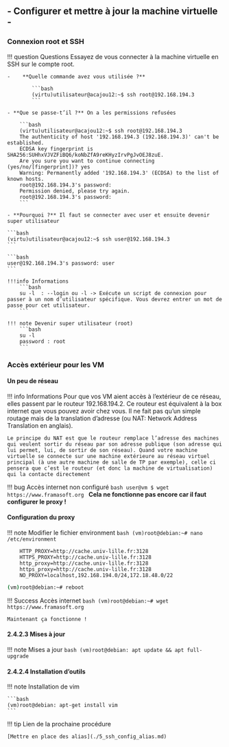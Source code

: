 
## - Configurer et mettre à jour la machine virtuelle -

### Connexion root et SSH

!!! question Questions
    Essayez de vous connecter à la machine virtuelle en SSH sur le compte root.

    -    **Quelle commande avez vous utilisée ?**

            ```bash
            (virtu)utilisateur@acajou12:~$ ssh root@192.168.194.3
            ```

    - **Que se passe-t’il ?** On a les permissions refusées

        ```bash
        (virtu)utilisateur@acajou12:~$ ssh root@192.168.194.3
        The authenticity of host '192.168.194.3 (192.168.194.3)' can't be established.
        ECDSA key fingerprint is SHA256:SUHhxVJVZFiBQ6/koNbZfA9reKHyzIrvPgJvOEJ8zuE.
        Are you sure you want to continue connecting (yes/no/[fingerprint])? yes
        Warning: Permanently added '192.168.194.3' (ECDSA) to the list of known hosts.
        root@192.168.194.3's password: 
        Permission denied, please try again.
        root@192.168.194.3's password: 
        ```

    - **Pourquoi ?** Il faut se connecter avec user et ensuite devenir super utilisateur 

    ```bash
    (virtu)utilisateur@acajou12:~$ ssh user@192.168.194.3
    ```

    ```bash
    user@192.168.194.3's password: user
    ```

    !!!info Informations
        ```bash
        su -l  : --login ou -l -> Exécute un script de connexion pour passer à un nom d’utilisateur spécifique. Vous devrez entrer un mot de passe pour cet utilisateur.
        ```

    !!! note Devenir super utilisateur (root)
        ```bash
        su -l 
        password : root
        ```

### Accès extérieur pour les VM

#### Un peu de réseau

!!! info Informations
    Pour que vos VM aient accès à l’extérieur de ce réseau, elles passent par le routeur 192.168.194.2. Ce routeur est équivalent à la box internet que vous pouvez avoir chez vous. Il ne fait pas qu’un simple routage mais de la translation d’adresse (ou NAT: Network Address Translation en anglais).

    Le principe du NAT est que le routeur remplace l’adresse des machines qui veulent sortir du réseau par son adresse publique (son adresse qui lui permet, lui, de sortir de son réseau). Quand votre machine virtuelle se connecte sur une machine extérieure au réseau virtuel principal (à une autre machine de salle de TP par exemple), celle ci pensera que c’est le routeur (et donc la machine de virtualisation) qui la contacte directement


!!! bug Accès internet non configuré
    ```bash
    user@vm $ wget https://www.framasoft.org
    ```
    **Cela ne fonctionne pas encore car il faut configurer le proxy !**

#### Configuration du proxy

!!! note Modifier le fichier environment
    ```bash
    (vm)root@debian:~# nano /etc/environment
    ```

        HTTP_PROXY=http://cache.univ-lille.fr:3128
        HTTPS_PROXY=http://cache.univ-lille.fr:3128
        http_proxy=http://cache.univ-lille.fr:3128
        https_proxy=http://cache.univ-lille.fr:3128
        NO_PROXY=localhost,192.168.194.0/24,172.18.48.0/22
    
```bash
(vm)root@debian:~# reboot
```

!!! Success Accès internet
    ```bash
    (vm)root@debian:~# wget https://www.framasoft.org
    ```

    Maintenant ça fonctionne !

#### 2.4.2.3 Mises à jour

!!! note Mises a jour
    ```bash
    (vm)root@debian: apt update && apt full-upgrade
    ```

#### 2.4.2.4 Installation d’outils

!!! note Installation de vim

    ```bash
    (vm)root@debian: apt-get install vim
    ```

!!! tip Lien de la prochaine procédure

    [Mettre en place des alias](./5_ssh_config_alias.md)